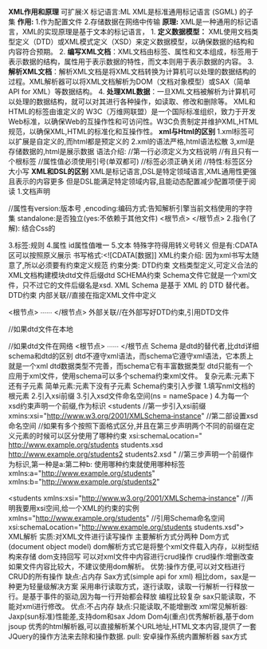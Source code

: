 **XML作用和原理**
	可扩展:X 标记语言:ML
	XML是标准通用标记语言 (SGML) 的子集
	**作用:**
	1.作为配置文件
	2.存储数据在网络中传输
	**原理:**
	XML是一种通用的标记语言，XML的实现原理是基于文本的标记语言，
	1.  **定义数据模型：** XML使用文档类型定义（DTD）或XML模式定义（XSD）来定义数据模型，以确保数据的结构和内容符合预期。
	2.  **编写XML文档**：XML文档由标签、属性和文本组成，标签用于表示数据的结构，属性用于表示数据的特性，而文本则用于表示数据的内容。
	3.  **解析XML文档**：解析XML文档是将XML文档转换为计算机可以处理的数据结构的过程。XML解析器可以将XML文档解析为DOM（文档对象模型）或SAX（简单API for XML）等数据结构。
	4.  **处理XML数据**：一旦XML文档被解析为计算机可以处理的数据结构，就可以对其进行各种操作，如读取、修改和删除等。
XML和HTML的标签由谁定义的
	W3C（万维网联盟）是一个国际标准组织，致力于开发Web标准，以确保Web的互操作性和可访问性。W3C负责制定并维护XML,HTML规范，以确保XML,HTML的标准化和互操作性。
**xml与Html的区别**
	1.xml标签可以扩展是自定义的,而html都是预定义的
	2.xml的语法严格,html语法松散
	3,xml是存储数据的,html是展示数据
	语法介绍:
	//第一行必须定义为文档说明
	//有且只有一个根标签
	//属性值必须使用引号(单双都可)
	//标签必须正确关闭
	//特性:标签区分大小写
**XML和DSL的区别**
XML是标记语言,DSL是特定领域语言,XML通用性更强且表示的内容更多
但是DSL能满足特定领域内容,且能动态配置减少配置项便于阅读
1.文档声明
<?xml version='1,0' ?>
//属性有version:版本号
,encoding:编码方式:告知解析引擎当前文档使用的字符集
standalone:是否独立(yes:不依赖于其他文件)
<根节点>
</根节点>
2.指令(了解):
结合Css的
<?xml stylesheet type = "text/css" herf ="a.css"?>
3.标签:规则
4.属性
id属性值唯一
5.文本
特殊字符得用转义号转义
但是有:CDATA区可以按照原义展示
书写格式:<![CDATA[数据]]
XML约束介绍:
因为xml书写太随意了,所以必须要有约束定义规范
约束分类:
DTD约束
文档类型定义,可定义合法的XML文档构建模块dtd文件后缀dtd
SCHEMA约束
Schema文件它就是一个xml文件，只不过它的文件后缀名是xsd.
XML Schema 是基于 XML 的 DTD 替代者。
DTD约束
内部关联//直接在指定XML文件中定义
<!DOCTYPE 根节点名称(例如:students) [
DTD约束代码
]>
<根节点>
∙∙∙∙∙∙
</根节点>
外部关联//在外部写好DTD约束,引用DTD文件
<!DOCTYPE 根节点名称 SYSTEM “DTD文件的位置”>
//如果dtd文件在本地
<!DOCTYPE 根节点名称 PUBLIC "dtd文件名字" “DTD文件的位置URL”>
//如果dtd文件在网络
<根节点>
∙∙∙∙∙∙
</根节点
Schema
是dtd的替代者,比dtd详细
schema和dtd的区别
dtd不遵守xml语法，而schema它遵守xml语法，它本质上就是一个xml
dtd数据类型不完善，而schema它有丰富数据类型
dtd只能有一个应用于xml文件，使用schema可以多个schema约束xml文件。
复杂元素:元素下还有子元素
简单元素:元素下没有子元素
Schema约束引入步骤
1.填写nml文档的根元素
2.引入xsi前缀
3.引入xsd文件命名空间(ns = nameSpace )
4.为每一个xsd约束声明一个前缀,作为标识
<students
//第一步引入xsi前缀
xmins:xsi="http://www.w3.org/2001/XMLSchema‐instance"
//第二部设置xsd命名空间
//如果有多个按照下面格式区分,并且在第三步声明两个不同的前缀在定义元素的时候可以区分使用了哪种约束
xsi:schemaLocation="
http://www.example.org/students students.xsd
http://www.example.org/students2 students2.xsd
"
//第三步声明一个前缀作为标识,第一种是a:第二种b:
使用哪种约束就使用哪种标签
xmlns:a="http://www.example.org/students"
xmlns:b="http://www.example.org/students2"
>
<students
xmlns:xsi="http://www.w3.org/2001/XMLSchema‐instance"
//声明我要用xsi空间,给一个XML的约束的实例
xmlns="http://www.example.org/students"
//引用Schema命名空间
xsi:schemaLocation="http://www.example.org/students students.xsd">
</students>
XML解析
实质:对XML文件进行读写操作
主要解析方式分两种
Dom方式(document object model)
	dom解析方式它是将整个xml文件载入内存，以树型结构来存储
	dom支持回写 可以对xml文件中内容进行crud操作
	crud操作:增删改查
	如果文件内容比较大，不建议使用dom解析。
	优势:操作方便,可以对文档进行CRUD的所有操作
	缺点:占内存
Sax方式(simple api for xml)
	相比dom，sax是一种更为轻量级解决方案
	采用串行读取方式，逐行读取，读取一行解析一行释放一行。是基于事件的驱动,因为每一行开始都会释放
	编程比较复杂
	sax只能读取，不能对xml进行修改。
	优点:不占内存
	缺点:只能读取,不能增删改
xml常见解析器:
	Jaxp(sun标准)性能差,支持dom和sax
	Jdom
	Dom4j(重点)优秀解析器,基于dom
	jsoup 优秀的html解析器,可以直接解析某个URL地址,HTML文本内容,提供了一套JQuery的操作方法来去除和操作数据.
	pull: 安卓操作系统内置解析器 sax方式